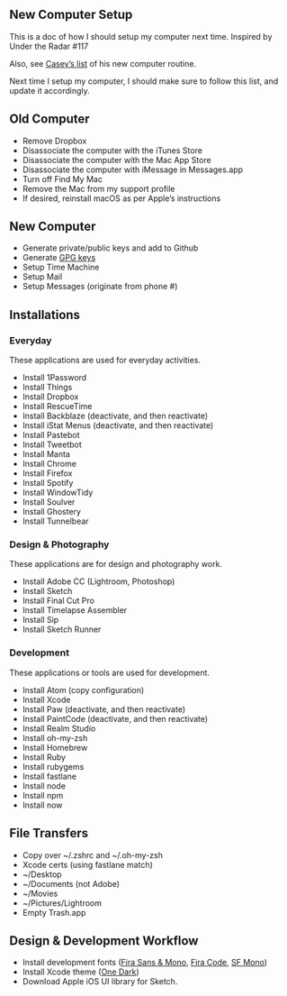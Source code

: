 ## New Computer Setup
This is a doc of how I should setup my computer next time. Inspired by Under the Radar #117

Also, see [Casey’s list](https://www.caseyliss.com/2016/7/2/new-mac-who-dis) of his new computer routine.

Next time I setup my computer, I should make sure to follow this list, and update it accordingly.

## Old Computer

 - Remove Dropbox
 - Disassociate the computer with the iTunes Store
 - Disassociate the computer with the Mac App Store
 - Disassociate the computer with iMessage in Messages.app
 - Turn off Find My Mac
 - Remove the Mac from my support profile
 - If desired, reinstall macOS as per Apple’s instructions

## New Computer

 - Generate private/public keys and add to Github
 - Generate [GPG keys](https://github.com/jasonsilberman/the-manual/blob/master/coding/GPG.md)
 - Setup Time Machine
 - Setup Mail
 - Setup Messages (originate from phone #)

## Installations

### Everyday
These applications are used for everyday activities.

 - Install 1Password
 - Install Things
 - Install Dropbox
 - Install RescueTime
 - Install Backblaze (deactivate, and then reactivate)
 - Install iStat Menus (deactivate, and then reactivate)
 - Install Pastebot
 - Install Tweetbot
 - Install Manta
 - Install Chrome
 - Install Firefox
 - Install Spotify
 - Install WindowTidy
 - Install Soulver
 - Install Ghostery
 - Install Tunnelbear

### Design & Photography
These applications are for design and photography work.

 - Install Adobe CC (Lightroom, Photoshop)
 - Install Sketch
 - Install Final Cut Pro
 - Install Timelapse Assembler
 - Install Sip
 - Install Sketch Runner

### Development
These applications or tools are used for development.

 - Install Atom (copy configuration)
 - Install Xcode
 - Install Paw (deactivate, and then reactivate)
 - Install PaintCode (deactivate, and then reactivate)
 - Install Realm Studio
 - Install oh-my-zsh
 - Install Homebrew
 - Install Ruby
 - Install rubygems
 - Install fastlane
 - Install node
 - Install npm
 - Install now

## File Transfers

 - Copy over ~/.zshrc and ~/.oh-my-zsh
 - Xcode certs (using fastlane match)
 - ~/Desktop
 - ~/Documents (not Adobe)
 - ~/Movies
 - ~/Pictures/Lightroom
 - Empty Trash.app
 
## Design & Development Workflow

- Install development fonts ([Fira Sans & Mono](https://github.com/mozilla/Fira), [Fira Code](https://github.com/tonsky/FiraCode), [SF Mono](https://medium.com/@shashikant.jagtap/getting-apples-sf-mono-font-in-macos-1de5183add84))
- Install Xcode theme ([One Dark](https://github.com/bojan/xcode-one-dark))
- Download Apple iOS UI library for Sketch.
